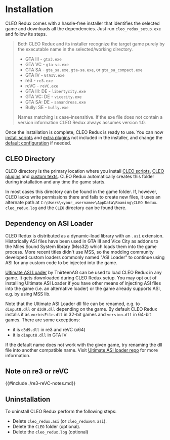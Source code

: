 # Installation

CLEO Redux comes with a hassle-free installer that identifies the selected game and downloads all the dependencies. Just run `cleo_redux_setup.exe` and follow its steps.

> Both CLEO Redux and its installer recognize the target game purely by the executable name in the selected/working directory.
>
> - GTA III - `gta3.exe`
> - GTA VC - `gta-vc.exe`
> - GTA SA - `gta_sa.exe`, `gta-sa.exe`, or `gta_sa_compact.exe`
> - GTA IV - `GTAIV.exe`
> - re3 - `re3.exe`
> - reVC - `reVC.exe`
> - GTA III: DE - `libertycity.exe`
> - GTA VC: DE - `vicecity.exe`
> - GTA SA: DE - `sanandreas.exe`
> - Bully: SE - `bully.exe`
>
> Names matching is case-insensitive. If the exe file does not contain a version information CLEO Redux always assumes version 1.0.

Once the installation is complete, CLEO Redux is ready to use. You can now [install scripts](./installation-scripts.md) and [extra plugins](./installation-plugins.md) not included in the installer, and change the [default configuration](./config.md) if needed.

## CLEO Directory

CLEO directory is the primary location where you install [CLEO scripts](./installation-scripts.md), [CLEO plugins](./installation-plugins.md) and [custom texts](./using-fxt.md). CLEO Redux automatically creates this folder during installation and any time the game starts.

In most cases this directory can be found in the game folder. If, however, CLEO lacks write permissions there and fails to create new files, it uses an alternate path at `C:\Users\<your_username>\AppData\Roaming\CLEO Redux`. `cleo_redux.log` and the `CLEO` directory can be found there.

## Dependency on ASI Loader

CLEO Redux is distributed as a dynamic-load library with an `.asi` extension. Historically ASI files have been used in GTA III and Vice City as addons to the Miles Sound System library (Mss32) which loads them into the game process. More recent titles didn't use MSS, so the modding community developed custom loaders commonly named "ASI Loader" to continue using ASI for any custom code to be injected into the game.

[Ultimate ASI Loader](https://github.com/ThirteenAG/Ultimate-ASI-Loader/releases) by ThirteenAG can be used to load CLEO Redux in any game. It gets downloaded during CLEO Redux setup. You may opt out of installing Ultimate ASI Loader if you have other means of injecting ASI files into the game (i.e. an alternative loader) or the game already supports ASI, e.g. by using MSS lib.

Note that the Ultimate ASI Loader dll file can be renamed, e.g. to `dinput8.dll` or `d3d9.dll` depending on the game. By default CLEO Redux installs it as `vorbisFile.dll` in 32-bit games and `version.dll` in 64-bit games. There are some exceptions:

- it is `d3d9.dll` in re3 and reVC (x64)
- it is `dinput8.dll` in GTA IV

If the default name does not work with the given game, try renaming the dll file into another compatible name. Visit [Ultimate ASI loader repo](https://github.com/ThirteenAG/Ultimate-ASI-Loader) for more information.

## Note on re3 or reVC

{{#include ./re3-reVC-notes.md}}

## Uninstallation

To uninstall CLEO Redux perform the following steps:

- Delete `cleo_redux.asi` (or `cleo_redux64.asi`).
- Delete the `CLEO` folder (optional).
- Delete the `cleo_redux.log` (optional)
